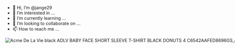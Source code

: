 - 👋 Hi, I’m @jange29
- 👀 I’m interested in ...
- 🌱 I’m currently learning ...
- 💞️ I’m looking to collaborate on ...
- 📫 How to reach me ...

<!---
jange29/jange29 is a ✨ special ✨ repository because its `README.md` (this file) appears on your GitHub profile.
You can click the Preview link to take a look at your changes.
--->
<div class="carousel-img-container swiper-slide swiper-slide-visible swiper-slide-active" style="width: 762px; height: 1100px;"><img alt="Acme De La Vie black ADLV BABY FACE SHORT SLEEVE T-SHIRT BLACK DONUTS 4 C6542AAFED8696GS_4" title="ADLV BABY FACE SHORT SLEEVE T-SHIRT BLACK DONUTS 4 from Acme De La Vie in black_4" src="https://dynamic.zacdn.com/f9G0I-F8DttkwvuB6ppRD1_VaoE=/fit-in/762x1100/filters:quality(90):fill(ffffff)/https://static-id.zacdn.com/p/acme-de-la-vie-9167-3733042-4.jpg"></div>
<img src="//en.acmedelavie.com/web/product/extra/big/202104/6f988076c783d1a8d33c18fe8f624dd7.jpg" alt="" class="BigImage ">
